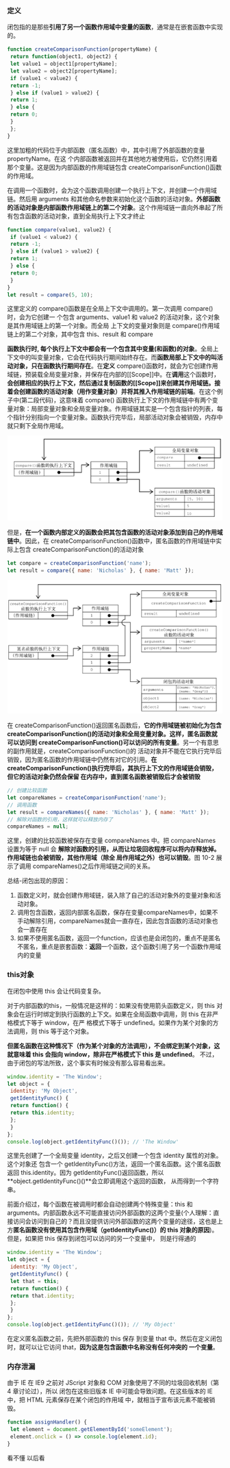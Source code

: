 ### 定义

闭包指的是那些**引用了另一个函数作用域中变量的函数**，通常是在嵌套函数中实现的。

```js
function createComparisonFunction(propertyName) { 
 return function(object1, object2) { 
 let value1 = object1[propertyName]; 
 let value2 = object2[propertyName]; 
 if (value1 < value2) { 
 return -1; 
 } else if (value1 > value2) { 
 return 1; 
 } else { 
 return 0; 
 } 
 }; 
} 
```

这里加粗的代码位于内部函数（匿名函数）中，其中引用了外部函数的变量 propertyName。在这 个内部函数被返回并在其他地方被使用后，它仍然引用着那个变量。这是因为内部函数的作用域链包含 createComparisonFunction()函数的作用域。

在调用一个函数时，会为这个函数调用创建一个执行上下文，并创建一个作用域链。然后用 arguments 和其他命名参数来初始化这个函数的活动对象。**外部函数的活动对象是内部函数作用域链上的第二个对象**。这个作用域链一直向外串起了所有包含函数的活动对象，直到全局执行上下文才终止

```js
function compare(value1, value2) { 
 if (value1 < value2) { 
 return -1; 
 } else if (value1 > value2) { 
 return 1; 
 } else { 
 return 0; 
 } 
} 
let result = compare(5, 10); 
```

这里定义的 compare()函数是在全局上下文中调用的。第一次调用 compare()时，会为它创建一 个包含 arguments、value1 和 value2 的活动对象，这个对象是其作用域链上的第一个对象。而全局 上下文的变量对象则是 compare()作用域链上的第二个对象，其中包含 this、result 和 compare

**函数执行时, 每个执行上下文中都会有一个包含其中变量(和函数)的对象**。全局上下文中的叫变量对象，它会在代码执行期间始终存在。而**函数局部上下文中的叫活动对象，只在函数执行期间存在**。在**定义** compare()函数时，就会为它创建作用域链，预装载全局变量对象，并保存在内部的[[Scope]]中。在**调用**这个函数时，**会创建相应的执行上下文，然后通过复制函数的[[Scope]]来创建其作用域链。接着会创建函数的活动对象（用作变量对象）并将其推入作用域链的前端**。在这个例子中(第二段代码)，这意味着 compare() 函数执行上下文的作用域链中有两个变量对象：局部变量对象和全局变量对象。作用域链其实是一个包含指针的列表，每个指针分别指向一个变量对象。函数执行完毕后，局部活动对象会被销毁，内存中就只剩下全局作用域。

![image-20220328094950162](.\assets\image-20220328094950162.png)

但是，**在一个函数内部定义的函数会把其包含函数的活动对象添加到自己的作用域链中**。因此，在 createComparisonFunction()函数中，匿名函数的作用域链中实际上包含 createComparisonFunction()的活动对象

```js
let compare = createComparisonFunction('name'); 
let result = compare({ name: 'Nicholas' }, { name: 'Matt' }); 
```

![image-20220328095623371](.\assets\image-20220328095623371.png)

在 createComparisonFunction()返回匿名函数后，**它的作用域链被初始化为包含 createComparisonFunction()的活动对象和全局变量对象。这样，匿名函数就可以访问到 createComparisonFunction()可以访问的所有变量**。另一个有意思的副作用就是，createComparisonFunction()的 活动对象并不能在它执行完毕后销毁，因为匿名函数的作用域链中仍然有对它的引用。**在 createComparisonFunction()执行完毕后，其执行上下文的作用域链会销毁，但它的活动对象仍然会保留 在内存中，直到匿名函数被销毁后才会被销毁**

```js
// 创建比较函数
let compareNames = createComparisonFunction('name'); 
// 调用函数
let result = compareNames({ name: 'Nicholas' }, { name: 'Matt' }); 
// 解除对函数的引用，这样就可以释放内存了
compareNames = null; 
```

这里，创建的比较函数被保存在变量 compareNames 中。把 compareNames 设置为等于 null 会 **解除对函数的引用，从而让垃圾回收程序可以将内存释放掉。作用域链也会被销毁，其他作用域（除全 局作用域之外）也可以销毁**。图 10-2 展示了调用 compareNames()之后作用域链之间的关系。

总结-闭包出现的原因：

1. 函数定义时，就会创建作用域链，装入除了自己的活动对象外的变量对象和活动对象。
2. 调用包含函数，返回内部匿名函数，保存在变量compareNames中，如果不手动解除引用，compareNames就会一直存在，因此包含函数的活动对象也会一直存在
3. 如果不使用匿名函数，返回一个function，应该也是会闭包的，重点不是匿名不匿名，重点是嵌套函数：**返回**一个函数，这个函数引用了另一个函数作用域内的变量

### this对象

在闭包中使用 this 会让代码变复杂。

对于内部函数的this，一般情况是这样的：如果没有使用箭头函数定义，则 this 对象会在运行时绑定到执行函数的上下文。如果在全局函数中调用，则 this 在非严格模式下等于 window，在严 格模式下等于 undefined。如果作为某个对象的方法调用，则 this 等于这个对象。

**但匿名函数在这种情况下（作为某个对象的方法调用），不会绑定到某个对象，这就意味着 this 会指向 window，除非在严格模式下 this 是 undefined**。 不过，由于闭包的写法所致，这个事实有时候没有那么容易看出来。

```js
window.identity = 'The Window'; 
let object = { 
 identity: 'My Object', 
 getIdentityFunc() { 
 return function() { 
 return this.identity; 
 }; 
 } 
}; 
console.log(object.getIdentityFunc()()); // 'The Window'
```

这里先创建了一个全局变量 identity，之后又创建一个包含 identity 属性的对象。这个对象还 包含一个 getIdentityFunc()方法，返回一个匿名函数。这个匿名函数返回 this.identity。因为 getIdentityFunc()返回函数，所以 **object.getIdentityFunc()()**会立即调用这个返回的函数， 从而得到一个字符串。

前面介绍过，每个函数在被调用时都会自动创建两个特殊变量：this 和 arguments。内部函数永远不可能直接访问外部函数的这两个变量(个人理解：直接访问会访问到自己的？而且没提供访问外部函数的这两个变量的途径，这也是上方**匿名函数没有使用其包含作用域（getIdentityFunc()）的 this 对象的原因**)。但是，如果把 this 保存到闭包可以访问的另一个变量中， 则是行得通的

```js
window.identity = 'The Window'; 
let object = { 
 identity: 'My Object', 
 getIdentityFunc() { 
 let that = this; 
 return function() { 
 return that.identity; 
 }; 
 } 
}; 
console.log(object.getIdentityFunc()()); // 'My Object'
```

在定义匿名函数之前，先把外部函数的 this 保存 到变量 that 中。然后在定义闭包时，就可以让它访问 that，**因为这是包含函数中名称没有任何冲突的 一个变量**。

### 内存泄漏

由于 IE 在 IE9 之前对 JScript 对象和 COM 对象使用了不同的垃圾回收机制（第 4 章讨论过），所以 闭包在这些旧版本 IE 中可能会导致问题。在这些版本的 IE 中，把 HTML 元素保存在某个闭包的作用域 中，就相当于宣布该元素不能被销毁。

```js
function assignHandler() { 
 let element = document.getElementById('someElement'); 
 element.onclick = () => console.log(element.id); 
} 
```

看不懂 以后看

